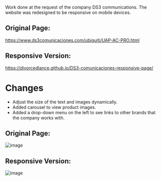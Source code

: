 Work done at the request of the company DS3 communications. 
The website was redesigned to be responsive on mobile devices.

## Original Page:
https://www.ds3comunicaciones.com/ubiquiti/UAP-AC-PRO.html

## Responsive Version:
https://divorcedlance.github.io/DS3-comunicaciones-responsive-page/

# Changes

- Adjust the size of the text and images dynamically.
- Added carousel to view product images.
- Added a drop-down menu on the left to see links to other brands that the company works with.

## Original Page:
![image](https://github.com/DivorcedLance/DS3-comunicaciones-responsive-page/assets/104219610/42ac5f8c-f992-4beb-9757-afb2a8637e18)

## Responsive Version:
![image](https://github.com/DivorcedLance/DS3-comunicaciones-responsive-page/assets/104219610/16659a8f-3a5c-4c7f-a28a-cf5480108c57)


